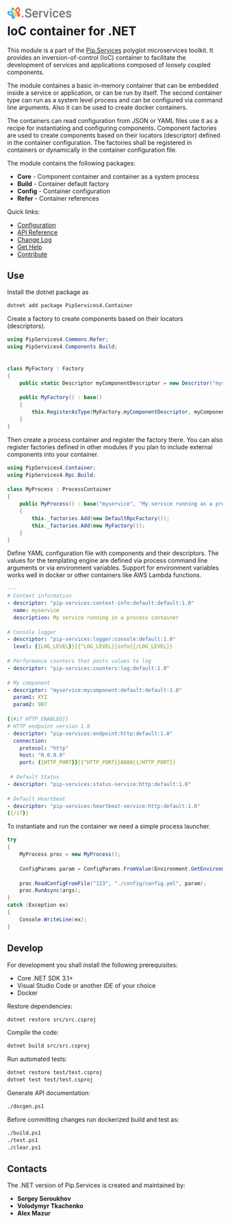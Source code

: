 # <img src="https://github.com/pip-services/pip-services/raw/master/design/Logo.png" alt="Pip.Services Logo" style="max-width:30%"> <br/> IoC container for .NET

This module is a part of the [Pip.Services](http://pipservices.org) polyglot microservices toolkit. It provides an inversion-of-control (IoC) container to facilitate the development of services and applications composed of loosely coupled components.

The module containes a basic in-memory container that can be embedded inside a service or application, or can be run by itself.
The second container type can run as a system level process and can be configured via command line arguments.
Also it can be used to create docker containers.

The containers can read configuration from JSON or YAML files use it as a recipe for instantiating and configuring components.
Component factories are used to create components based on their locators (descriptor) defined in the container configuration.
The factories shall be registered in containers or dynamically in the container configuration file.

The module contains the following packages:
- **Core** - Component container and container as a system process
- **Build** - Container default factory
- **Config** - Container configuration
- **Refer** - Container references


<a name="links"></a> Quick links:

* [Configuration](https://www.pipservices.org/recipies/configuration) 
* [API Reference](https://pip-services4-dotnet.github.io/pip-services4-container-dotnet)
* [Change Log](CHANGELOG.md)
* [Get Help](https://www.pipservices.org/community/help)
* [Contribute](https://www.pipservices.org/community/contribute)

## Use

Install the dotnet package as
```bash
dotnet add package PipServices4.Container
```

Create a factory to create components based on their locators (descriptors).

```cs
using PipServices4.Commons.Refer;
using PipServices4.Components.Build;


class MyFactory : Factory
{
    public static Descriptor myComponentDescriptor = new Descritor("myservice", "mycomponent", "default", "*", "1.0");

    public MyFactory() : base()
    {
        this.RegisterAsType(MyFactory.myComponentDescriptor, myComponent);
    }
}
```

Then create a process container and register the factory there. You can also register factories defined in other
modules if you plan to include external components into your container.

```cs
using PipServices4.Container;
using PipServices4.Rpc.Build;

class MyProcess : ProcessContainer
{
    public MyProcess() : base("myservice", "My service running as a process")
    {
        this._factories.Add(new DefaultRpcFactory());
        this._factories.Add(new MyFactory());
    }
}
```

Define YAML configuration file with components and their descriptors.
The values for the templating engine are defined via process command line arguments or via environment variables.
Support for environment variables works well in docker or other containers like AWS Lambda functions.

```yaml
---
# Context information
- descriptor: "pip-services:context-info:default:default:1.0"
  name: myservice
  description: My service running in a process container

# Console logger
- descriptor: "pip-services:logger:console:default:1.0"
  level: {{LOG_LEVEL}}{{^LOG_LEVEL}}info{{/LOG_LEVEL}}

# Performance counters that posts values to log
- descriptor: "pip-services:counters:log:default:1.0"
  
# My component
- descriptor: "myservice:mycomponent:default:default:1.0"
  param1: XYZ
  param2: 987
  
{{#if HTTP_ENABLED}}
# HTTP endpoint version 1.0
- descriptor: "pip-services:endpoint:http:default:1.0"
  connection:
    protocol: "http"
    host: "0.0.0.0"
    port: {{HTTP_PORT}}{{^HTTP_PORT}}8080{{/HTTP_PORT}}

 # Default Status
- descriptor: "pip-services:status-service:http:default:1.0"

# Default Heartbeat
- descriptor: "pip-services:heartbeat-service:http:default:1.0"
{{/if}}
```

To instantiate and run the container we need a simple process launcher.

```cs
try
{
    MyProcess proc = new MyProcess();

    ConfigParams param = ConfigParams.FromValue(Environment.GetEnvironmentVariables());

    proc.ReadConfigFromFile("123", "./config/config.yml", param);
    proc.RunAsync(args);
}
catch (Exception ex)
{
    Console.WriteLine(ex);
}
```

## Develop

For development you shall install the following prerequisites:
* Core .NET SDK 3.1+
* Visual Studio Code or another IDE of your choice
* Docker

Restore dependencies:
```bash
dotnet restore src/src.csproj
```

Compile the code:
```bash
dotnet build src/src.csproj
```

Run automated tests:
```bash
dotnet restore test/test.csproj
dotnet test test/test.csproj
```

Generate API documentation:
```bash
./docgen.ps1
```

Before committing changes run dockerized build and test as:
```bash
./build.ps1
./test.ps1
./clear.ps1
```

## Contacts

The .NET version of Pip.Services is created and maintained by:
- **Sergey Seroukhov**
- **Volodymyr Tkachenko**
- **Alex Mazur**
